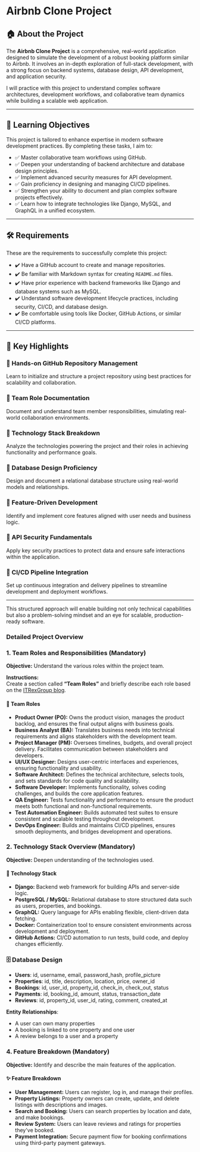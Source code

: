 # Airbnb Clone Project

## 🏠 About the Project

The **Airbnb Clone Project** is a comprehensive, real-world application designed to simulate the development of a robust booking platform similar to Airbnb. It involves an in-depth exploration of full-stack development, with a strong focus on backend systems, database design, API development, and application security.

I will practice with this project to understand complex software architectures, development workflows, and collaborative team dynamics while building a scalable web application.

---

## 🎯 Learning Objectives

This project is tailored to enhance expertise in modern software development practices. By completing these tasks, I aim to:

- ✅ Master collaborative team workflows using GitHub.
- ✅ Deepen your understanding of backend architecture and database design principles.
- ✅ Implement advanced security measures for API development.
- ✅ Gain proficiency in designing and managing CI/CD pipelines.
- ✅ Strengthen your ability to document and plan complex software projects effectively.
- ✅ Learn how to integrate technologies like Django, MySQL, and GraphQL in a unified ecosystem.

---

## 🛠️ Requirements

These are the requirements to successfully complete this project:

- ✔️ Have a GitHub account to create and manage repositories.
- ✔️ Be familiar with Markdown syntax for creating `README.md` files.
- ✔️ Have prior experience with backend frameworks like Django and database systems such as MySQL.
- ✔️ Understand software development lifecycle practices, including security, CI/CD, and database design.
- ✔️ Be comfortable using tools like Docker, GitHub Actions, or similar CI/CD platforms.

---

## 🔑 Key Highlights

### 🔹 Hands-on GitHub Repository Management

Learn to initialize and structure a project repository using best practices for scalability and collaboration.

### 🔹 Team Role Documentation

Document and understand team member responsibilities, simulating real-world collaboration environments.

### 🔹 Technology Stack Breakdown

Analyze the technologies powering the project and their roles in achieving functionality and performance goals.

### 🔹 Database Design Proficiency

Design and document a relational database structure using real-world models and relationships.

### 🔹 Feature-Driven Development

Identify and implement core features aligned with user needs and business logic.

### 🔹 API Security Fundamentals

Apply key security practices to protect data and ensure safe interactions within the application.

### 🔹 CI/CD Pipeline Integration

Set up continuous integration and delivery pipelines to streamline development and deployment workflows.

---

This structured approach will enable building not only technical capabilities but also a problem-solving mindset and an eye for scalable, production-ready software.

### Detailed Project Overview

### 1. Team Roles and Responsibilities (Mandatory)

**Objective:** Understand the various roles within the project team.

**Instructions:**  
Create a section called **“Team Roles”** and briefly describe each role based on the [ITRexGroup blog](https://itrexgroup.com/blog/software-development-team-structure/).

#### 👥 Team Roles

- **Product Owner (PO):** Owns the product vision, manages the product backlog, and ensures the final output aligns with business goals.
- **Business Analyst (BA):** Translates business needs into technical requirements and aligns stakeholders with the development team.
- **Project Manager (PM):** Oversees timelines, budgets, and overall project delivery. Facilitates communication between stakeholders and developers.
- **UI/UX Designer:** Designs user-centric interfaces and experiences, ensuring functionality and usability.
- **Software Architect:** Defines the technical architecture, selects tools, and sets standards for code quality and scalability.
- **Software Developer:** Implements functionality, solves coding challenges, and builds the core application features.
- **QA Engineer:** Tests functionality and performance to ensure the product meets both functional and non-functional requirements.
- **Test Automation Engineer:** Builds automated test suites to ensure consistent and scalable testing throughout development.
- **DevOps Engineer:** Builds and maintains CI/CD pipelines, ensures smooth deployments, and bridges development and operations.

### 2. Technology Stack Overview (Mandatory)

**Objective:** Deepen understanding of the technologies used.

#### 🧰 Technology Stack

- **Django:** Backend web framework for building APIs and server-side logic.
- **PostgreSQL / MySQL:** Relational database to store structured data such as users, properties, and bookings.
- **GraphQL:** Query language for APIs enabling flexible, client-driven data fetching.
- **Docker:** Containerization tool to ensure consistent environments across development and deployment.
- **GitHub Actions:** CI/CD automation to run tests, build code, and deploy changes efficiently.

### 🗄️ Database Design

- **Users**: id, username, email, password_hash, profile_picture
- **Properties**: id, title, description, location, price, owner_id
- **Bookings**: id, user_id, property_id, check_in, check_out, status
- **Payments**: id, booking_id, amount, status, transaction_date
- **Reviews**: id, property_id, user_id, rating, comment, created_at

**Entity Relationships**:

- A user can own many properties
- A booking is linked to one property and one user
- A review belongs to a user and a property

### 4. Feature Breakdown (Mandatory)

**Objective:** Identify and describe the main features of the application.

#### ✨ Feature Breakdown

- **User Management:** Users can register, log in, and manage their profiles.
- **Property Listings:** Property owners can create, update, and delete listings with descriptions and images.
- **Search and Booking:** Users can search properties by location and date, and make bookings.
- **Review System:** Users can leave reviews and ratings for properties they've booked.
- **Payment Integration:** Secure payment flow for booking confirmations using third-party payment gateways.
